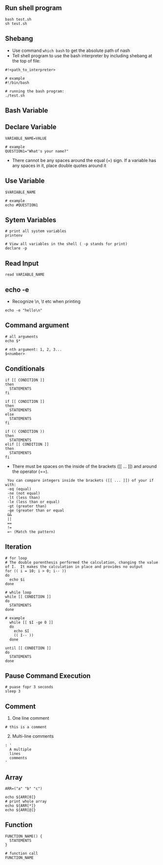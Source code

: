 ## Run shell program
```
bash test.sh
sh test.sh
```

## Shebang
- Use command `which bash` to get the absolute path of nash
- Tell shell program to use the bash interpreter by including shebang at the top of file:

```
#!<path_to_interpreter>

# example
#!/bin/bash
```

```
# running the bash program:
./test.sh
```

## Bash Variable

## Declare Variable
```
VARIABLE_NAME=VALUE

# example
QUESTION1="What's your name?"
```

- There cannot be any spaces around the equal (=) sign. If a variable has any spaces in it, place double quotes around it

## Use Variable

```
$VARIABLE_NAME

# example
echo #QUESTION1
```

## Sytem Variables

```
# print all system variables
printenv

# View all variables in the shell ( -p stands for print)
declare -p

```

## Read Input
```
read VARIABLE_NAME
```

## echo -e
- Recognize \n, \t etc when printing

```
echo -e "hello\n"
```

## Command argument
```
# all arguments
echo $*

# nth argument: 1, 2, 3...
$<number>
```

## Conditionals

```
if [[ CONDITION ]]
then
  STATEMENTS
fi
```

```
if [[ CONDITION ]]
then
  STATEMENTS
else
  STATEMENTS
fi
```

```
if (( CONDITION ))
then
  STATEMENTS
elif [[ CONDITION ]]
then
  STATEMENTS
fi
```

-  There must be spaces on the inside of the brackets ([[ ... ]]) and around the operator (==).


```
 You can compare integers inside the brackets ([[ ... ]]) of your if with:
 -eq (equal)
 -ne (not equal)
 -lt (less than)
 -le (less than or equal)
 -gt (greater than)
 -ge (greater than or equal
 &&
 ||
 ==
 !=
 =~ (Match the pattern)
```


## Iteration

```
# for loop
# The double parenthesis performed the calculation, changing the value of I.  It makes the calculation in place and provides no output
for (( i = 10; i > 0; i-- ))
do
  echo $i
done
```

```
# while loop
while [[ CONDITION ]]
do
  STATEMENTS
done

# example
  while [[ $I -ge 0 ]]
  do 
    echo $I
    (( I-- ))
  done
```

```
until [[ CONDITION ]]
do
  STATEMENTS
done
```

## Pause Command Execution
```
# puase fopr 3 seconds
sleep 3
```

## Comment
1. One line comment

```
# this is a comment
```

2. Multi-line comments

```
: '
  A multiple
  lines
  comments
'
```


## Array

```
ARR=("a" "b" "c")

echo ${ARR[0]}
# print whole array
echo ${ARR[*]}
echo ${ARR[@]}
```


## Function

```
FUNCTION_NAME() {
  STATEMENTS
}

# function call
FUNCTION_NAME
```
